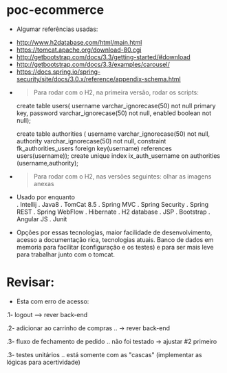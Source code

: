 # poc-ecommerce

- Algumar referências usadas:

* http://www.h2database.com/html/main.html
* https://tomcat.apache.org/download-80.cgi
* http://getbootstrap.com/docs/3.3/getting-started/#download
* http://getbootstrap.com/docs/3.3/examples/carousel/	
* https://docs.spring.io/spring-security/site/docs/3.0.x/reference/appendix-schema.html

- > Para rodar com o H2, na primeira versão, rodar os scripts:

  create table users(
      username varchar_ignorecase(50) not null primary key,
      password varchar_ignorecase(50) not null,
      enabled boolean not null);

  create table authorities (
      username varchar_ignorecase(50) not null,
      authority varchar_ignorecase(50) not null,
      constraint fk_authorities_users foreign key(username) references users(username));
      create unique index ix_auth_username on authorities (username,authority);
      
 - > Para rodar com o H2, nas versões seguintes: olhar as imagens anexas

- Usado por enquanto      
. Intellij 
. Java8
. TomCat 8.5
. Spring MVC
. Spring Security 
. Spring REST
. Spring WebFlow
. Hibernate
. H2 database 
. JSP
. Bootstrap
. Angular JS
. Junit

- Opções por essas tecnologias, maior facilidade de desenvolvimento, acesso a documentação rica, tecnologias atuais. Banco de dados em memoria para facilitar (configuração e os testes) e para ser mais leve para trabalhar junto com o tomcat.


# Revisar:
- Esta com erro de acesso:

.1- logout 
 --> rever back-end
 
.2- adicionar ao carrinho de compras 
.. -> rever back-end

.3- fluxo de fechamento de pedido 
.. não foi testado -> ajustar #2 primeiro

.3- testes unitários
.. está somente com as "cascas" (implementar as lógicas para acertividade)

